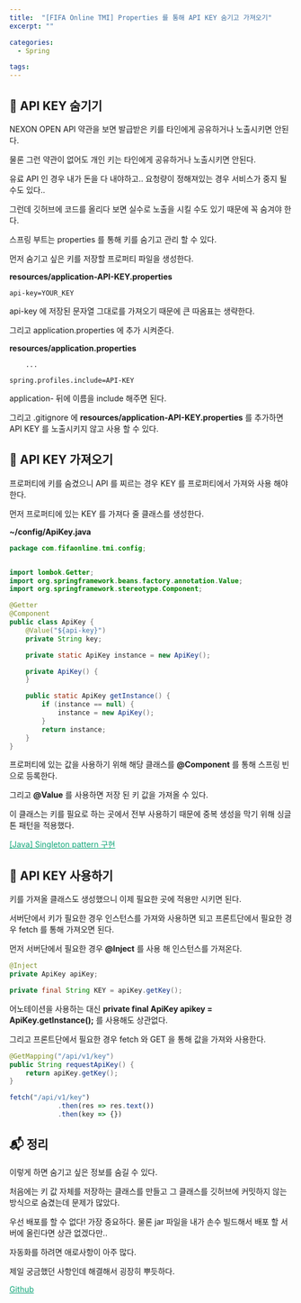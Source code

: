 ```yaml
---
title:  "[FIFA Online TMI] Properties 를 통해 API KEY 숨기고 가져오기"
excerpt: ""

categories:
  - Spring

tags:
---
```


## 🐒 API KEY 숨기기

NEXON OPEN API 약관을 보면 발급받은 키를 타인에게 공유하거나 노출시키면 안된다.

물론 그런 약관이 없어도 개인 키는 타인에게 공유하거나 노출시키면 안된다.

유료 API 인 경우 내가 돈을 다 내야하고.. 요청량이 정해져있는 경우 서비스가 중지 될 수도 있다..

그런데 깃허브에 코드를 올리다 보면 실수로 노출을 시킬 수도 있기 때문에 꼭 숨겨야 한다.

스프링 부트는 properties 를 통해 키를 숨기고 관리 할 수 있다.

먼저 숨기고 싶은 키를 저장할 프로퍼티 파일을 생성한다.

**resources/application-API-KEY.properties**

```properties
api-key=YOUR_KEY
```

api-key 에 저장된 문자열 그대로를 가져오기 때문에 큰 따옴표는 생략한다.

그리고 application.properties 에 추가 시켜준다.

**resources/application.properties**

```properties
	...
	
spring.profiles.include=API-KEY
```

application- 뒤에 이름을 include 해주면 된다.

그리고 .gitignore 에 **resources/application-API-KEY.properties** 를 추가하면 API KEY 를 노출시키지 않고 사용 할 수 있다.

## 🐙 API KEY 가져오기

프로퍼티에 키를 숨겼으니 API 를 찌르는 경우 KEY 를 프로퍼티에서 가져와 사용 해야한다.

먼저 프로퍼티에 있는 KEY 를 가져다 줄 클래스를 생성한다.

**~/config/ApiKey.java**

```java
package com.fifaonline.tmi.config;


import lombok.Getter;
import org.springframework.beans.factory.annotation.Value;
import org.springframework.stereotype.Component;

@Getter
@Component
public class ApiKey {
    @Value("${api-key}")
    private String key;

    private static ApiKey instance = new ApiKey();

    private ApiKey() {
    }

    public static ApiKey getInstance() {
        if (instance == null) {
            instance = new ApiKey();
        }
        return instance;
    }
}
```

프로퍼티에 있는 값을 사용하기 위해 해당 클래스를 **@Component** 를 통해 스프링 빈으로 등록한다.

그리고 **@Value** 를 사용하면 저장 된 키 값을 가져올 수 있다.

이 클래스는 키를 필요로 하는 곳에서 전부 사용하기 때문에 중복 생성을 막기 위해 싱글톤 패턴을 적용했다.

<a href="https://nam-ki-bok.github.io/java/Java_singleton/" style="color:#0FA678">[Java] Singleton pattern 구현</a>

## 🦞 API KEY 사용하기

키를 가져올 클래스도 생성했으니 이제 필요한 곳에 적용만 시키면 된다.

서버단에서 키가 필요한 경우 인스턴스를 가져와 사용하면 되고 프론트단에서 필요한 경우 fetch 를 통해 가져오면 된다.

먼저 서버단에서 필요한 경우 **@Inject** 를 사용 해 인스턴스를 가져온다.

```java
@Inject
private ApiKey apiKey;

private final String KEY = apiKey.getKey();
```

어노테이션을 사용하는 대신 **private final ApiKey apikey = ApiKey.getInstance();** 를 사용해도 상관없다.

그리고 프론트단에서 필요한 경우 fetch 와 GET 을 통해 값을 가져와 사용한다.

```java
@GetMapping("/api/v1/key")
public String requestApiKey() {
    return apiKey.getKey();
}
```

```javascript
fetch("/api/v1/key")
            .then(res => res.text())
            .then(key => {})
```

## 📬 정리

이렇게 하면 숨기고 싶은 정보를 숨길 수 있다.

처음에는 키 값 자체를 저장하는 클래스를 만들고 그 클래스를 깃허브에 커밋하지 않는 방식으로 숨겼는데 문제가 많았다.

우선 배포를 할 수 없다! 가장 중요하다. 물론 jar 파일을 내가 손수 빌드해서 배포 할 서버에 올린다면 상관 없겠다만..

자동화를 하려면 애로사항이 아주 많다.

제일 궁금했던 사항인데 해결해서 굉장히 뿌듯하다.

<a href="https://github.com/Nam-Ki-Bok/FIFA-Online-TMI" style="color:#0FA678" target="_blank">Github</a>

<br>